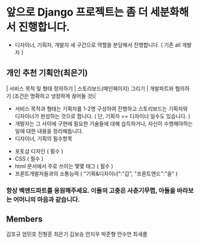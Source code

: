 # 앞으로 Django 프로젝트는 좀 더 세분화해서 진행합니다.

* 디자이너, 기획자, 개발자 세 구간으로 역할을 분담해서 진행합니다. ( 기존 all 개발자 )

## 개인 추천 기획안(최은기)

| 서비스 목적 및 형태 정의하기 | 스토리보드(메인페이지) 그리기 | 개발파트와 협의하기 (조건은 명확하고 냉정하게 끊어둘 것)|

* 서비스 목적과 형태는 기획자를 1-2명 구성하여 진행하고 스토리보드는 기획자와 디자이너가 완성하는 것으로 합니다. ( 단, 기획자 == 디자이너 일수도 있습니다. )
* 개발자는 그 사이에 구현에 필요한 기술들에 대해 습득하거나, 자신이 수행해야하는 일에 대한 내용을 정리해둡니다.
* 디자이너, 기획의 필수항목
 - 포토샵 디자인 ( 필수 )
 - CSS ( 필수 )
 - html 문서에서 주로 쓰이는 몇몇 태그 ( 필수 )
 - 프론트개발자들과의 소통능력 ( "기획&디자이너":"갑", "프론트엔드":"을" )

### 항상 벡엔드파트를 응원해주세요. 이들의 고충은 사춘기무렵, 아들을 바라보는 어머니의 마음과 같습니다.


## Members
김호규
엄민호
진형훈
최은기
김보승
안지우
박준형
안수연
최새롬
